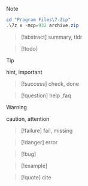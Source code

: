 > [!note]
```powershell
cd "Program Files\7-Zip"
.\7z x -mcp=932 archive.zip
```

> [!abstract]
> summary, tldr

> [!todo]

> [!tip]
> hint, important

> [!success]
> check, done

> [!question]
> help ,faq

> [!warning]
> caution, attention

> [!failure]
> fail, missing

> [!danger]
> error

> [!bug]

> [!example]

> [!quote]
> cite
